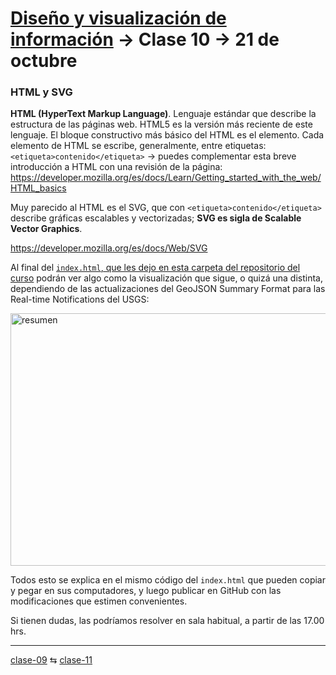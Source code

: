 # [Diseño y visualización de información](https://github.com/profesorfaco/troncal/) → Clase 10 → 21 de octubre

### HTML y SVG

**HTML (HyperText Markup Language)**. Lenguaje estándar que describe la estructura de las páginas web. HTML5 es la versión más reciente de este lenguaje. El bloque constructivo más básico del HTML es el elemento. Cada elemento de HTML se escribe, generalmente, entre etiquetas: `<etiqueta>contenido</etiqueta>` → puedes complementar esta breve introducción a HTML con una revisión de la página: https://developer.mozilla.org/es/docs/Learn/Getting_started_with_the_web/HTML_basics

Muy parecido al HTML es el SVG, que con `<etiqueta>contenido</etiqueta>` describe gráficas escalables y vectorizadas; **SVG es sigla de Scalable Vector Graphics**.

https://developer.mozilla.org/es/docs/Web/SVG

Al final del [`index.html`, que les dejo en esta carpeta del repositorio del curso](https://github.com/profesorfaco/troncal/blob/main/clase-10/index.html) podrán ver algo como la visualización que sigue, o quizá una distinta, dependiendo de las actualizaciones del GeoJSON Summary Format para las Real-time Notifications del USGS: 

<img width="600" height="404" alt="resumen" src="https://github.com/user-attachments/assets/691d765c-4021-4b72-9c6a-678714e0b0fb" />

Todos esto se explica en el mismo código del `index.html` que pueden copiar y pegar en sus computadores, y luego publicar en GitHub con las modificaciones que estimen convenientes. 

Si tienen dudas, las podríamos resolver en sala habitual, a partir de las 17.00 hrs.

_ _ _ _ 

[clase-09](https://github.com/profesorfaco/troncal/blob/main/clase-09/README.md) ⇆ [clase-11](https://github.com/profesorfaco/troncal/blob/main/clase-11/README.md)
